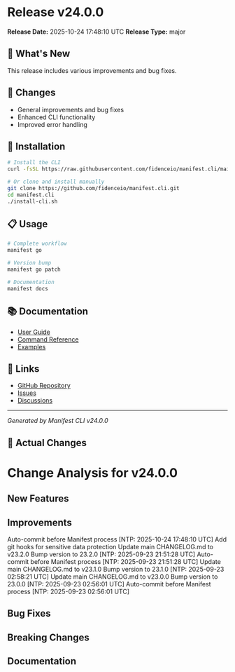 # Release v24.0.0

**Release Date:** 2025-10-24 17:48:10 UTC
**Release Type:** major

## 🎯 What's New

This release includes various improvements and bug fixes.

## 🔧 Changes

- General improvements and bug fixes
- Enhanced CLI functionality
- Improved error handling

## 🚀 Installation

```bash
# Install the CLI
curl -fsSL https://raw.githubusercontent.com/fidenceio/manifest.cli/main/install-cli.sh | bash

# Or clone and install manually
git clone https://github.com/fidenceio/manifest.cli.git
cd manifest.cli
./install-cli.sh
```

## 📋 Usage

```bash
# Complete workflow
manifest go

# Version bump
manifest go patch

# Documentation
manifest docs
```

## 📚 Documentation

- [User Guide](docs/USER_GUIDE.md)
- [Command Reference](docs/COMMAND_REFERENCE.md)
- [Examples](docs/EXAMPLES.md)

## 🔗 Links

- [GitHub Repository](https://github.com/fidenceio/fidenceio.manifest.cli)
- [Issues](https://github.com/fidenceio/fidenceio.manifest.cli/issues)
- [Discussions](https://github.com/fidenceio/fidenceio.manifest.cli/discussions)

---
*Generated by Manifest CLI v24.0.0*

## 🔧 Actual Changes

# Change Analysis for v24.0.0

## New Features

## Improvements
Auto-commit before Manifest process [NTP: 2025-10-24 17:48:10 UTC]
Add git hooks for sensitive data protection
Update main CHANGELOG.md to v23.2.0
Bump version to 23.2.0 [NTP: 2025-09-23 21:51:28 UTC]
Auto-commit before Manifest process [NTP: 2025-09-23 21:51:28 UTC]
Update main CHANGELOG.md to v23.1.0
Bump version to 23.1.0 [NTP: 2025-09-23 02:58:21 UTC]
Update main CHANGELOG.md to v23.0.0
Bump version to 23.0.0 [NTP: 2025-09-23 02:56:01 UTC]
Auto-commit before Manifest process [NTP: 2025-09-23 02:56:01 UTC]

## Bug Fixes

## Breaking Changes

## Documentation

